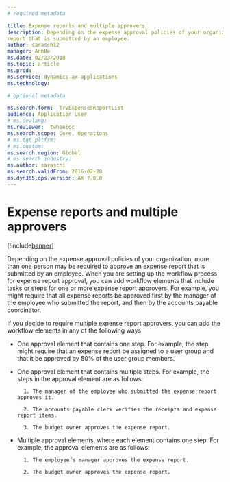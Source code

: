 ```yaml
---
# required metadata

title: Expense reports and multiple approvers
description: Depending on the expense approval policies of your organization, more than one person may be required to approve an expense 
report that is submitted by an employee. 
author: saraschi2
manager: AnnBe
ms.date: 02/23/2018
ms.topic: article
ms.prod: 
ms.service: dynamics-ax-applications
ms.technology: 

# optional metadata

ms.search.form:  TrvExpensesReportList
audience: Application User
# ms.devlang: 
ms.reviewer:  twheeloc
ms.search.scope: Core, Operations
# ms.tgt_pltfrm: 
# ms.custom: 
ms.search.region: Global
# ms.search.industry: 
ms.author: saraschi
ms.search.validFrom: 2016-02-28
ms.dyn365.ops.version: AX 7.0.0
---
```


# Expense reports and multiple approvers

[!include[banner](../includes/banner.md)]

Depending on the expense approval policies of your organization, more than one person may be required to approve an expense report that 
is submitted by an employee. When you are setting up the workflow process for expense report approval, you can add workflow elements 
that include tasks or steps for one or more expense report approvers. For example, you might require that all expense reports be 
approved first by the manager of the employee who submitted the report, and then by the accounts payable coordinator. 

If you decide to require multiple expense report approvers, you can add the workflow elements in any of the following ways: 

 - One approval element that contains one step. For example, the step might require that an expense report be assigned to a user group 
 and that it be approved by 50% of the user group members. 
 
 - One approval element that contains multiple steps. For example, the steps in the approval element are as follows: 

         1. The manager of the employee who submitted the expense report approves it. 

         2. The accounts payable clerk verifies the receipts and expense report items. 

         3. The budget owner approves the expense report. 

 - Multiple approval elements, where each element contains one step. For example, the approval elements are as follows: 

         1. The employee’s manager approves the expense report. 

         2. The budget owner approves the expense report. 
